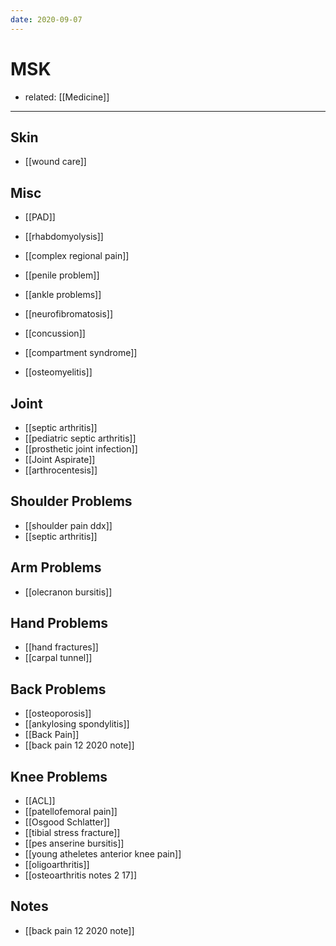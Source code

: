 ```yaml
---
date: 2020-09-07
---
```


# MSK

- related: [[Medicine]]
---

## Skin

- [[wound care]]

## Misc

- [[PAD]]

- [[rhabdomyolysis]]

- [[complex regional pain]]

- [[penile problem]]

- [[ankle problems]]

- [[neurofibromatosis]]

- [[concussion]]

- [[compartment syndrome]]

- [[osteomyelitis]]

## Joint

- [[septic arthritis]]
- [[pediatric septic arthritis]]
- [[prosthetic joint infection]]
- [[Joint Aspirate]]
- [[arthrocentesis]]

## Shoulder Problems

- [[shoulder pain ddx]]
- [[septic arthritis]]

## Arm Problems

- [[olecranon bursitis]]

## Hand Problems

- [[hand fractures]]
- [[carpal tunnel]]

## Back Problems

- [[osteoporosis]]
- [[ankylosing spondylitis]]
- [[Back Pain]]
- [[back pain 12 2020 note]]

## Knee Problems

- [[ACL]]
- [[patellofemoral pain]]
- [[Osgood Schlatter]]
- [[tibial stress fracture]]
- [[pes anserine bursitis]]
- [[young atheletes anterior knee pain]]
- [[oligoarthritis]]
- [[osteoarthritis notes 2 17]]

## Notes

- [[back pain 12 2020 note]]
